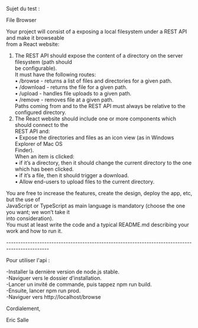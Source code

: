 Sujet du test : <br />

File Browser<br />

Your project will consist of a exposing a local filesystem under a REST API and make it browseable<br />
from a React website:<br />
1. The REST API should expose the content of a directory on the server filesystem (path should<br />
be configurable).<br />
It must have the following routes:<br />
• /browse - returns a list of files and directories for a given path.<br />
• /download - returns the file for a given path.<br />
• /upload - handles file uploads to a given path.<br />
• /remove - removes file at a given path.<br />
Paths coming from and to the REST API must always be relative to the configured directory.<br />
2. The React website should include one or more components which should connect to the<br />
REST API and:<br />
• Expose the directories and files as an icon view (as in Windows Explorer of Mac OS<br />
Finder).<br />
When an item is clicked:<br />
▪ if it’s a directory, then it should change the current directory to the one<br />
which has been clicked.<br />
▪ if it’s a file, then it should trigger a download.<br />
• Allow end-users to upload files to the current directory.<br />

You are free to increase the features, create the design, deploy the app, etc, but the use of<br />
JavaScript or TypeScript as main language is mandatory (choose the one you want; we won’t take it<br />
into consideration).<br />
You must at least write the code and a typical README.md describing your work and how to run it.<br />

------------------------------------------------------------------------------------------------<br />

Pour utiliser l'api :<br />

-Installer la dernière version de node.js stable.<br />
-Naviguer vers le dossier d'installation.<br />
-Lancer un invité de commande, puis tappez npm run build.<br />
-Ensuite, lancer npm run prod.<br />
-Naviguer vers http://localhost/browse<br />

Cordialement,<br />

Eric Salle
